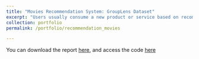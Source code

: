 ```yaml
---
title: "Movies Recommendation System: GroupLens Dataset"
excerpt: "Users usually consume a new product or service based on recommendations made by other users. This is clearly seen when deciding whether to watch or not to watch a movie. Companies such as Netflix use recommendation algorithms to predict how many stars a user will give a specific movie. Unfortunately, their data is not publicly available. However, the GroupLens research lab generated a dataset with over 10 million ratings for over 10,000 movies by more than 69,000 users. We used this dataset to create a movie recommendation algorithm"
collection: portfolio
permalink: /portfolio/recommendation_movies

---
```


You can download the report [here](https://github.com/j-gastanaduy/MovieLens_project/raw/master/MovieLens_Project.pdf), and access the code [here](https://github.com/j-gastanaduy/MovieLens_project)

